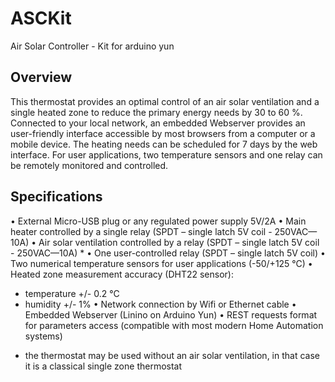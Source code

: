 # ASCKit
Air Solar Controller - Kit for arduino yun

## Overview
This thermostat provides an optimal control of an air solar ventilation and a single heated zone to reduce the primary energy needs by 30 to 60 %. Connected to your local network, an embedded Webserver provides an user-friendly interface accessible by most browsers from a computer or a mobile device.  The heating needs can be scheduled for 7 days by the web interface.  For user applications, two temperature sensors and one relay can be remotely monitored and controlled.
## Specifications
•	External Micro-USB plug or any regulated power supply 5V/2A
•	Main heater controlled by a single relay (SPDT – single latch 5V coil - 250VAC—10A)
•	Air solar ventilation controlled by a relay (SPDT – single latch 5V coil - 250VAC—10A) *
•	One user-controlled relay (SPDT – single latch 5V coil)
•	Two numerical temperature sensors for user applications (-50/+125 °C)
•	Heated zone measurement accuracy (DHT22 sensor):
-	temperature +/- 0.2 °C
-	humidity +/- 1%
•	Network connection by Wifi or Ethernet cable
•	Embedded Webserver (Linino on Arduino Yun)
•	REST requests format for parameters access (compatible with most modern Home Automation systems)

* the thermostat may be used without an air solar ventilation, in that case it is a classical single zone thermostat
